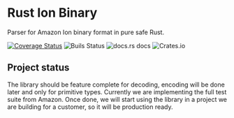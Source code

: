 # Rust Ion Binary
Parser for Amazon Ion binary format in pure safe Rust.

[![Coverage Status](https://coveralls.io/repos/github/Couragium/ion-binary-rs/badge.svg?branch=master)](https://coveralls.io/github/Couragium/ion-binary-rs?branch=master) ![Buils Status](https://github.com/Couragium/ion-binary-rs/workflows/Rust/badge.svg) ![[docs.rs docs](https://img.shields.io/badge/docs-latest-blue.svg?style=flat-square)](https://docs.rs/ion-binary-rs) ![Crates.io](https://img.shields.io/crates/v/ion-binary-rs)

## Project status

The library should be feature complete for decoding, encoding will be done later and only for primitive types. Currently we are implementing the full test suite from Amazon. Once done, we will start using the library in a project we are building for a customer, so it will be production ready. 
